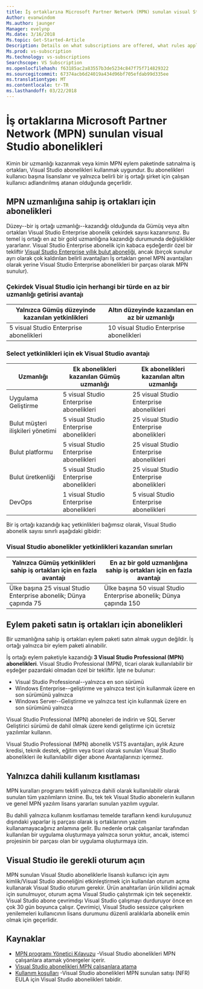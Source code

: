 ```yaml
---
title: İş ortaklarına Microsoft Partner Network (MPN) sunulan visual Studio abonelikleri
Author: evanwindom
Ms.author: jaunger
Manager: evelynp
Ms.date: 3/16/2018
Ms.topic: Get-Started-Article
Description: Details on what subscriptions are offered, what rules apply, and how many subscriptions are offered in MPN.
Ms.prod: vs-subscription
Ms.technology: vs-subscriptions
Searchscope: VS Subscription
ms.openlocfilehash: f63185ac2a83557b3de5234c847f75f714829322
ms.sourcegitcommit: 67374acb6d24019a434d96bf705efdab99d335ee
ms.translationtype: MT
ms.contentlocale: tr-TR
ms.lasthandoff: 03/22/2018
---
```

# <a name="visual-studio-subscriptions-offered-to-partners-in-the-microsoft-partner-network-mpn"></a>İş ortaklarına Microsoft Partner Network (MPN) sunulan visual Studio abonelikleri
Kimin bir uzmanlığı kazanmak veya kimin MPN eylem paketinde satınalma iş ortakları, Visual Studio abonelikleri kullanmak uygundur. Bu abonelikleri kullanıcı başına lisanslanır ve yalnızca belirli bir iş ortağı şirket için çalışan kullanıcı adlandırılmış atanan olduğunda geçerlidir. 

## <a name="subscriptions-for-partners-with-an-mpn-competency"></a>MPN uzmanlığına sahip iş ortakları için abonelikleri
Düzey--bir iş ortağı uzmanlığı--kazandığı olduğunda da Gümüş veya altın ortakları Visual Studio Enterprise abonelik çekirdek sayısı kazanırsınız. Bu temel iş ortağı en az bir gold uzmanlığına kazandığı durumunda değişiklikler yararlanır. Visual Studio Enterprise abonelik için kabaca eşdeğerdir özel bir tekliftir [Visual Studio Enterprise yıllık bulut aboneliği](https://www.visualstudio.com/vs/pricing/), ancak (birçok sunulur ayrı olarak çok kaldırılan belirli avantajları İş ortakları genel MPN avantajları olarak yerine Visual Studio Enterprise abonelikleri bir parçası olarak MPN sunulur). 

### <a name="core-visual-studio-benefit-for-earning-at-least-one-competency-of-any-kind"></a>Çekirdek Visual Studio için herhangi bir türde en az bir uzmanlığı getirisi avantajı
| Yalnızca Gümüş düzeyinde kazanılan yetkinlikleri               | Altın düzeyinde kazanılan en az bir uzmanlığı   | 
|------------------------------------------------------------|----------------------------------------------------|
| 5 visual Studio Enterprise abonelikleri                   | 10 visual Studio Enterprise abonelikleri          |

### <a name="additional-visual-studio-benefit-for-select-competencies"></a>Select yetkinlikleri için ek Visual Studio avantajı
| Uzmanlığı                                  | Ek abonelikleri kazanılan **Gümüş** uzmanlığı | Ek abonelikleri kazanılan **altın** uzmanlığı |
|---------------------------------------------|-----------------------------------------------------------|---------------------------------------------------------|
| Uygulama Geliştirme                     | 5 visual Studio Enterprise abonelikleri                  | 25 visual Studio Enterprise abonelikleri               |
| Bulut müşteri ilişkileri yönetimi      | 5 visual Studio Enterprise abonelikleri                  | 25 visual Studio Enterprise abonelikleri               |
| Bulut platformu                              | 5 visual Studio Enterprise abonelikleri                  | 25 visual Studio Enterprise abonelikleri               |
| Bulut üretkenliği                          | 5 visual Studio Enterprise abonelikleri                  | 25 visual Studio Enterprise abonelikleri               |
| DevOps                                      | 1 visual Studio Enterprise abonelikleri                  | 5 visual Studio Enterprise abonelikleri                |

Bir iş ortağı kazandığı kaç yetkinlikleri bağımsız olarak, Visual Studio abonelik sayısı sınırlı aşağıdaki gibidir:

### <a name="limits-for-visual-studio-subscriptions-earned-through-competencies"></a>Visual Studio abonelikler yetkinlikleri kazanılan sınırları
| Yalnızca Gümüş yetkinlikleri sahip iş ortakları için en fazla avantajı                   | En az bir gold uzmanlığına sahip iş ortakları için en fazla avantajı               | 
|------------------------------------------------------------------------------|------------------------------------------------------------------------------|
| Ülke başına 25 visual Studio Enterprise abonelik; Dünya çapında 75          | Ülke başına 50 visual Studio Enterprise abonelik; Dünya çapında 150         |


## <a name="subscriptions-for-partners-purchasing-the-action-pack"></a>Eylem paketi satın iş ortakları için abonelikleri
Bir uzmanlığına sahip iş ortakları eylem paketi satın almak uygun değildir. İş ortağı yalnızca bir eylem paketi alınabilir.

İş ortağı eylem paketiyle kazandığı **3 Visual Studio Professional (MPN) abonelikleri**. Visual Studio Professional (MPN), ticari olarak kullanılabilir bir eşdeğer pazardaki olmadan özel bir tekliftir. İşte ne bulunur:
- Visual Studio Professional--yalnızca en son sürümü
- Windows Enterprise--geliştirme ve yalnızca test için kullanmak üzere en son sürümünü yalnızca
- Windows Server--Geliştirme ve yalnızca test için kullanmak üzere en son sürümünü yalnızca

Visual Studio Professional (MPN) aboneleri de indirin ve SQL Server Geliştirici sürümü de dahil olmak üzere kendi geliştirme için ücretsiz yazılımlar kullanın.

Visual Studio Professional (MPN) abonelik VSTS avantajları, aylık Azure kredisi, teknik destek, eğitim veya ticari olarak sunulan Visual Studio abonelikleri ile kullanılabilir diğer abone Avantajlarınızı içermez.

## <a name="internal-use-only-restriction"></a>Yalnızca dahili kullanım kısıtlaması
MPN kuralları programı teklifi yalnızca dahili olarak kullanılabilir olarak sunulan tüm yazılımların iznine. Bu, tek tek Visual Studio abonelerin kullanın ve genel MPN yazılım lisans yararları sunulan yazılım uygular. 

Bu dahili yalnızca kullanım kısıtlaması temelde tarafların kendi kuruluşunuz dışındaki yaparlar iş parçası olarak iş ortaklarının yazılım kullanamayacağınız anlamına gelir. Bu nedenle ortak çalışanlar tarafından kullanılan bir uygulama oluşturmaya yalnızca sorun yoktur, ancak, istemci projesinin bir parçası olan bir uygulama oluşturmaya izin.

## <a name="sign-in-required-with-visual-studio"></a>Visual Studio ile gerekli oturum açın
MPN sunulan Visual Studio aboneliklerle lisanslı kullanıcı için aynı kimlik/Visual Studio aboneliğini etkinleştirmek için kullanılan oturum açma kullanarak Visual Studio oturum gerekir. Ürün anahtarları ürün kilidini açmak için sunulmuyor, oturum açma Visual Studio çalıştırmak için tek seçenektir. Visual Studio abone çevrimdışı Visual Studio çalışmayı durduruyor önce en çok 30 gün boyunca çalışır. Çevrimiçi, Visual Studio sessizce çalışırken yenilemeleri kullanıcının lisans durumunu düzenli aralıklarla abonelik emin olmak için geçerlidir.

## <a name="resources"></a>Kaynaklar

- [MPN programı Yönetici Kılavuzu](https://assets.microsoft.com/en-us/Program-Administrator-Guide-to-Software-and-Online-Services-Benefits_1.pdf) -Visual Studio abonelikleri MPN çalışanlara atamak yönergeler içerir.
- [Visual Studio abonelikleri MPN çalışanlara atama](manage-mpn-subscriptions.md)
- [Kullanım koşulları](http://www.microsoft.com/useterms/) -Visual Studio abonelikleri MPN sunulan satışı (NFR) EULA için Visual Studio abonelikleri tabidir.